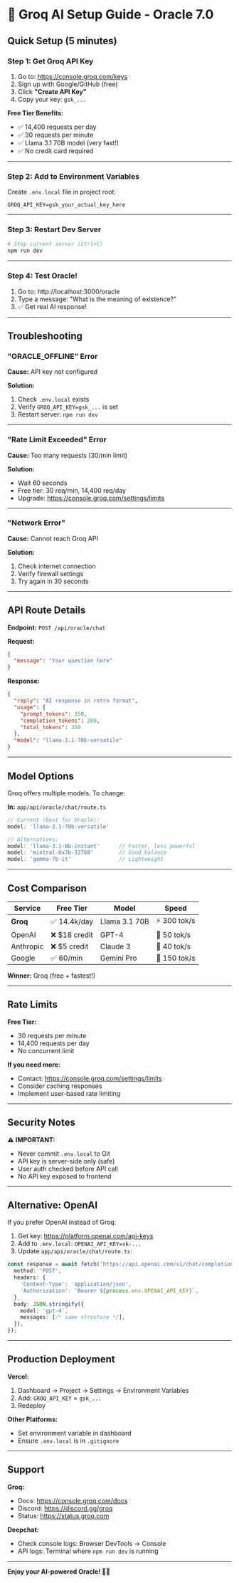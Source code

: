 # 🤖 Groq AI Setup Guide - Oracle 7.0

## Quick Setup (5 minutes)

### Step 1: Get Groq API Key

1. Go to: https://console.groq.com/keys
2. Sign up with Google/GitHub (free)
3. Click **"Create API Key"**
4. Copy your key: `gsk_...`

**Free Tier Benefits:**
- ✅ 14,400 requests per day
- ✅ 30 requests per minute
- ✅ Llama 3.1 70B model (very fast!)
- ✅ No credit card required

---

### Step 2: Add to Environment Variables

Create `.env.local` file in project root:

```env
GROQ_API_KEY=gsk_your_actual_key_here
```

---

### Step 3: Restart Dev Server

```bash
# Stop current server (Ctrl+C)
npm run dev
```

---

### Step 4: Test Oracle!

1. Go to: http://localhost:3000/oracle
2. Type a message: "What is the meaning of existence?"
3. ✅ Get real AI response!

---

## Troubleshooting

### "ORACLE_OFFLINE" Error

**Cause:** API key not configured

**Solution:**
1. Check `.env.local` exists
2. Verify `GROQ_API_KEY=gsk_...` is set
3. Restart server: `npm run dev`

---

### "Rate Limit Exceeded" Error

**Cause:** Too many requests (30/min limit)

**Solution:**
- Wait 60 seconds
- Free tier: 30 req/min, 14,400 req/day
- Upgrade: https://console.groq.com/settings/limits

---

### "Network Error"

**Cause:** Cannot reach Groq API

**Solution:**
1. Check internet connection
2. Verify firewall settings
3. Try again in 30 seconds

---

## API Route Details

**Endpoint:** `POST /api/oracle/chat`

**Request:**
```json
{
  "message": "Your question here"
}
```

**Response:**
```json
{
  "reply": "AI response in retro format",
  "usage": {
    "prompt_tokens": 150,
    "completion_tokens": 200,
    "total_tokens": 350
  },
  "model": "llama-3.1-70b-versatile"
}
```

---

## Model Options

Groq offers multiple models. To change:

**In:** `app/api/oracle/chat/route.ts`

```typescript
// Current (best for Oracle):
model: 'llama-3.1-70b-versatile'

// Alternatives:
model: 'llama-3.1-8b-instant'      // Faster, less powerful
model: 'mixtral-8x7b-32768'        // Good balance
model: 'gemma-7b-it'               // Lightweight
```

---

## Cost Comparison

| Service | Free Tier | Model | Speed |
|---------|-----------|-------|-------|
| **Groq** | ✅ 14.4k/day | Llama 3.1 70B | ⚡ 300 tok/s |
| OpenAI | ❌ $18 credit | GPT-4 | 🐢 50 tok/s |
| Anthropic | ❌ $5 credit | Claude 3 | 🐢 40 tok/s |
| Google | ✅ 60/min | Gemini Pro | 🚀 150 tok/s |

**Winner:** Groq (free + fastest!)

---

## Rate Limits

**Free Tier:**
- 30 requests per minute
- 14,400 requests per day
- No concurrent limit

**If you need more:**
- Contact: https://console.groq.com/settings/limits
- Consider caching responses
- Implement user-based rate limiting

---

## Security Notes

⚠️ **IMPORTANT:**
- Never commit `.env.local` to Git
- API key is server-side only (safe)
- User auth checked before API call
- No API key exposed to frontend

---

## Alternative: OpenAI

If you prefer OpenAI instead of Groq:

1. Get key: https://platform.openai.com/api-keys
2. Add to `.env.local`: `OPENAI_API_KEY=sk-...`
3. Update `app/api/oracle/chat/route.ts`:

```typescript
const response = await fetch('https://api.openai.com/v1/chat/completions', {
  method: 'POST',
  headers: {
    'Content-Type': 'application/json',
    'Authorization': `Bearer ${process.env.OPENAI_API_KEY}`,
  },
  body: JSON.stringify({
    model: 'gpt-4',
    messages: [/* same structure */],
  }),
});
```

---

## Production Deployment

**Vercel:**
1. Dashboard → Project → Settings → Environment Variables
2. Add: `GROQ_API_KEY` = `gsk_...`
3. Redeploy

**Other Platforms:**
- Set environment variable in dashboard
- Ensure `.env.local` is in `.gitignore`

---

## Support

**Groq:**
- Docs: https://console.groq.com/docs
- Discord: https://discord.gg/groq
- Status: https://status.groq.com

**Deepchat:**
- Check console logs: Browser DevTools → Console
- API logs: Terminal where `npm run dev` is running

---

**Enjoy your AI-powered Oracle! 🤖✨**










